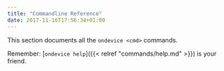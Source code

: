```yaml
---
title: "Commandline Reference"
date: 2017-11-16T17:56:34+01:00
---
```


This section documents all the `ondevice <cmd>` commands.

Remember: [`ondevice help`]({{< relref "commands/help.md" >}}) is your friend.
